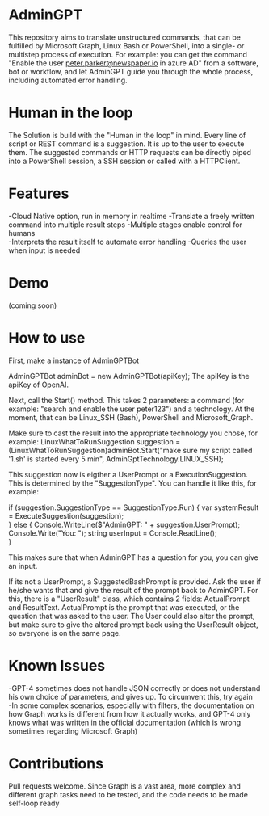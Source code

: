 # AdminGPT
This repository aims to translate unstructured commands, that can be fulfilled by Microsoft Graph, Linux Bash or PowerShell, into a single- or multistep process of execution. For example: you can get the command "Enable the user peter.parker@newspaper.io in azure AD" from a software, bot or workflow, and let AdminGPT guide you through the whole process, including automated error handling.

# Human in the loop
The Solution is build with the "Human in the loop" in mind. Every line of script or REST command is a suggestion. It is up to the user to execute them. The suggested commands or HTTP requests can be directly piped into a PowerShell session, a SSH session or called with a HTTPClient.

# Features
-Cloud Native option, run in memory in realtime
-Translate a freely written command into multiple result steps
-Multiple stages enable control for humans  
-Interprets the result itself to automate error handling
-Queries the user when input is needed

# Demo

(coming soon)

# How to use
First, make a instance of AdminGPTBot

AdminGPTBot adminBot = new AdminGPTBot(apiKey);
The apiKey is the apiKey of OpenAI.

Next, call the Start() method. This takes 2 parameters: a command (for example: "search and enable the user peter123") and a technology. At the moment, that can be Linux_SSH (Bash), PowerShell and Microsoft_Graph.

Make sure to cast the result into the appropriate technology you chose, for example:
LinuxWhatToRunSuggestion suggestion = (LinuxWhatToRunSuggestion)adminBot.Start("make sure my script called '1.sh' is started every 5 min", AdminGptTechnology.LINUX_SSH);

This suggestion now is eigther a UserPrompt or a ExecutionSuggestion. This is determined by the "SuggestionType". You can handle it like this, for example:

if (suggestion.SuggestionType == SuggestionType.Run)
                {
                    var systemResult = ExecuteSuggestion(suggestion);                   
                }
                else
                {
                    Console.WriteLine($"AdminGPT: " + suggestion.UserPrompt);
                    Console.Write("You: ");
                    string userInput = Console.ReadLine();                 
                }
              
This makes sure that when AdminGPT has a question for you, you can give an input.

If its not a UserPrompt, a SuggestedBashPrompt is provided. Ask the user if he/she wants that and give the result of the prompt back to AdminGPT.
For this, there is a "UserResult" class, which contains 2 fields: ActualPrompt and ResultText.
ActualPrompt is the prompt that was executed, or the question that was asked to the user. The User could also alter the prompt, but make sure to give the altered prompt back using the UserResult object, so everyone is on the same page.

# Known Issues
-GPT-4 sometimes does not handle JSON correctly or does not understand his own choice of parameters, and gives up. To circumvent this, try again  
-In some complex scenarios, especially with filters, the documentation on how Graph works is different from how it actually works, and GPT-4 only knows what was written in the official documentation (which is wrong sometimes regarding Microsoft Graph)

# Contributions
Pull requests welcome. Since Graph is a vast area, more complex and different graph tasks need to be tested, and the code needs to be made self-loop ready
